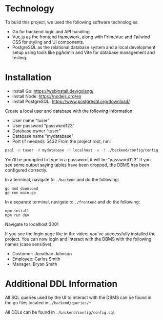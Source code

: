 # Technology

To build this project, we used the following software technologies: 
- Go for backend logic and API handling. 
- Vue.js as the frontend framework, along with PrimeVue and Tailwind CSS for styling and UI components. 
- PostgreSQL as the relational database system and a local development setup using tools like pgAdmin and Vite for database management and testing.

# Installation 
- Install Go: https://webinstall.dev/golang/
- Install Node: https://nodejs.org/en
- Install PostgreSQL: https://www.postgresql.org/download/

Create a local user and database with the following information:
- User name “tuser”
- User password “password123”
- Database owner “tuser”
- Database name “mydatabase”
- Port (if needed): 5432
From the project root, run:
```sh
psql -U tuser -d mydatabase -h localhost -a -f ./backend/config/config.sql`
```

You’ll be prompted to type in a password, it will be “password123”
If you see some output saying tables have been dropped, the DBMS has been configured correctly.

In a terminal, navigate to `./backend` and do the following:
```
go mod download
go run main.go
```

In a separate terminal, navigate to `./frontend` and do the following:
```
npm install
npm run dev
```

Navigate to localhost:3001

If you see the login page like in the video, you've successfully installed the project. You can now login and interact with the DBMS with the following names (case sensitive):
- Customer: Jonathan Johnson
- Employee: Carlos Smith
- Manager: Bryan Smith

# Additional DDL Information
All SQL queries used by the UI to interact with the DBMS can be found in the go files located in `./backend/queries/*`

All DDLs can be found in `./backend/config/config.sql`
